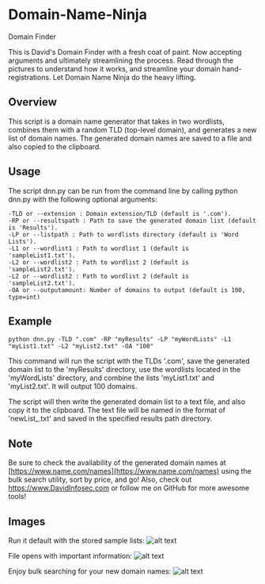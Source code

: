 # Domain-Name-Ninja
Domain Finder

This is David's Domain Finder with a fresh coat of paint. Now accepting arguments and ultimately streamlining the process. Read through the pictures to understand how it works, and streamline your domain hand-registrations. Let Domain Name Ninja do the heavy lifting.

## Overview

This script is a domain name generator that takes in two wordlists, combines them with a random TLD (top-level domain), and generates a new list of domain names. The generated domain names are saved to a file and also copied to the clipboard.

## Usage

The script dnn.py can be run from the command line by calling python dnn.py with the following optional arguments:

    -TLD or --extension : Domain extension/TLD (default is '.com').
    -RP or --resultspath : Path to save the generated domain list (default is 'Results').
    -LP or --listpath : Path to wordlists directory (default is 'Word Lists').
    -L1 or --wordlist1 : Path to wordlist 1 (default is 'sampleList1.txt').
    -L2 or --wordlist2 : Path to wordlist 2 (default is 'sampleList2.txt').
    -L2 or --wordlist2 : Path to wordlist 2 (default is 'sampleList2.txt').
    -OA or --outputamount: Number of domains to output (default is 100, type=int)
    
## Example

`python dnn.py -TLD ".com" -RP "myResults" -LP "myWordLists" -L1 "myList1.txt" -L2 "myList2.txt" -OA "100"`

This command will run the script with the TLDs '.com', save the generated domain list to the 'myResults' directory, use the wordlists located in the 'myWordLists' directory, and combine the lists 'myList1.txt' and 'myList2.txt'. It will output 100 domains.

The script will then write the generated domain list to a text file, and also copy it to the clipboard. The text file will be named in the format of 'newList_<current date and time>.txt' and saved in the specified results path directory.

## Note

Be sure to check the availability of the generated domain names at [https://www.name.com/names](https://www.name.com/names) using the bulk search utility, sort by price, and go! Also, check out https://www.DavidInfosec.com or follow me on GitHub for more awesome tools!


## Images
Run it default with the stored sample lists:
![alt text](https://i.imgur.com/SdRwTla.png)

File opens with important information:
![alt text](https://i.imgur.com/UIaBp83.png)

Enjoy bulk searching for your new domain names:
![alt text](https://i.imgur.com/cWZLqj7.png)
